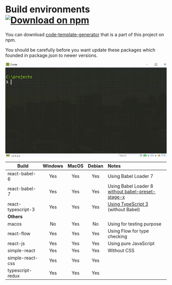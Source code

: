 # Build environments [![Download on npm](https://img.shields.io/badge/npm-v1.0.9-blue.svg)](https://www.npmjs.com/package/code-template-generator)

You can download [code-template-generator](https://www.npmjs.com/package/code-template-generator) that is a part of this project on npm.

You should be carefully before you want update these packages which founded in package.json to newer versions.

![How to use](./assets/code-template-generator.gif)

|Build|Windows|MacOS|Debian|Notes|
|---|:---:|:---:|:---:|:---|
|react-babel-6|Yes|Yes|Yes|Using Babel Loader 7|
|react-babel-7|Yes|Yes|Yes|Using Babel Loader 8 [without babel-preset-stage-x](https://babeljs.io/blog/2018/07/27/removing-babels-stage-presets)|
|react-typescript-3|Yes|Yes|Yes|[Using TypeScript 3](https://www.typescriptlang.org/docs/handbook/react-&-webpack.html) (without Babel)|
|**Others**|||||
|macos|No|Yes|No|Using for testing purpose|
|react-flow|Yes|Yes|Yes|Using Flow for type checking|
|react-js|Yes|Yes|Yes|Using pure JavaScript|
|simple-react|Yes|Yes|Yes|Without CSS|
|simple-react-css|Yes|Yes|Yes||
|typescript-redux|Yes|Yes|Yes||

